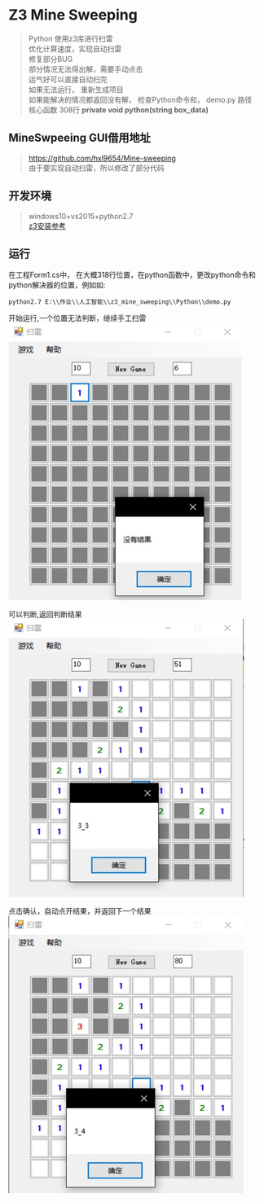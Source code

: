 # Z3 Mine Sweeping
> Python 使用z3库进行扫雷  
> 优化计算速度，实现自动扫雷  
> 修复部分BUG  
> 部分情况无法得出解，需要手动点击  
> 运气好可以直接自动扫完  
> 如果无法运行， 重新生成项目  
> 如果能解决的情况都返回没有解， 检查Python命令和， demo.py 路径   
> 核心函数 308行 **private void python(string box_data)**   

## MineSwpeeing GUI借用地址
> [https://github.com/hxl9654/Mine-sweeping
](https://github.com/hxl9654/Mine-sweeping
)  
> 由于要实现自动扫雷，所以修改了部分代码  

## 开发环境
> windows10+vs2015+python2.7  
> [z3安装参考](https://www.jianshu.com/p/5530c6bb4a39)  

## 运行
在工程Form1.cs中， 在大概318行位置，在python函数中，更改python命令和python解决器的位置，例如如:  
```
python2.7 E:\\作业\\人工智能\\z3_mine_sweeping\\Python\\demo.py
```

开始运行,一个位置无法判断，继续手工扫雷  
![](image/1.jpg)

可以判断,返回判断结果  
![](image/2.jpg)

点击确认，自动点开结果，并返回下一个结果  
![](image/3.jpg) 